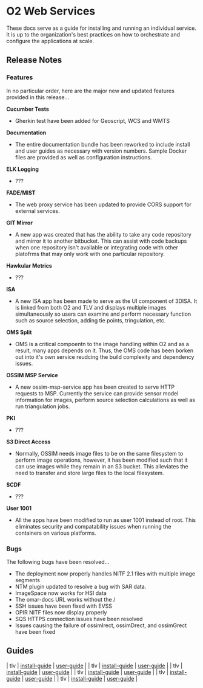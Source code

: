 # O2 Web Services

These docs serve as a guide for installing and running an individual service. It is up to the organization's best practices on how to orchestrate and configure the applications at scale.

## Release Notes

### Features
In no particular order, here are the major new and updated features provided in this release...

**Cucumber Tests**

* Gherkin test have been added for Geoscript, WCS and WMTS

**Documentation**

* The entire documentation bundle has been reworked to include install and user guides as necessary with version numbers. Sample Docker files are provided as well as configuration instructions.

**ELK Logging**

* ???

**FADE/MIST**

* The web proxy service has been updated to provide CORS support for external services.

**GIT Mirror**

* A new app was created that has the ability to take any code repository and mirror it to another bitbucket. This can assist with code backups when one repository isn't available or integrating code with other platofrms that may only work with one particular repository.

**Hawkular Metrics**

* ???

**ISA**

* A new ISA app has been made to serve as the UI component of 3DISA. It is linked from both O2 and TLV and displays multiple images simultaneously so users can examine and perform necessary function such as source selection, adding tie points, tringulation, etc.

**OMS Split**

* OMS is a critical compoentn to the image handling within O2 and as a result, many apps depends on it. Thus, the OMS code has been borken out into it's own service reudcing the build complexity and dependency issues.

**OSSIM MSP Service**

* A new ossim-msp-service app has been created to serve HTTP requests to MSP. Currently the service can provide sensor model information for images, perform source selection calculations as well as run triangulation jobs.  

**PKI**

* ???

**S3 Direct Access**

* Normally, OSSIM needs image files to be on the same filesystem to perform image operations, however, it has been modified such that it can use images while they remain in an S3 bucket. This alleviates the need to transfer and store large files to the local filesystem. 

**SCDF**

* ???

**User 1001**

* All the apps have been modified to run as user 1001 instead of root. This eliminates security and compatability issues when running the containers on various platforms.

### Bugs
The following bugs have been resolved...

* The deployment now properly handles NITF 2.1 files with multiple image segments
* NTM plugin updated to resolve a bug with SAR data.
* ImageSpace now works for HSI data
* The omar-docs URL works without the /
* SSH issues have been fixed with EVSS
* OPIR NITF files now display properly
* SQS HTTPS connection issues have been resolved
* Issues causing the failure of ossimIrect, ossimDrect, and ossimGrect have been fixed

## Guides
| tlv | [install-guide](tlv/docs/install-guide/tlv/) | [user-guide](tlv/docs/user-guide/tlv/)  |
| tlv | [install-guide](tlv/docs/install-guide/tlv/) | [user-guide](tlv/docs/user-guide/tlv/)  |
| tlv | [install-guide](tlv/docs/install-guide/tlv/) | [user-guide](tlv/docs/user-guide/tlv/)  |
| tlv | [install-guide](tlv/docs/install-guide/tlv/) | [user-guide](tlv/docs/user-guide/tlv/)  |
| tlv | [install-guide](tlv/docs/install-guide/tlv/) | [user-guide](tlv/docs/user-guide/tlv/)  |
| tlv | [install-guide](tlv/docs/install-guide/tlv/) | [user-guide](tlv/docs/user-guide/tlv/)  |

